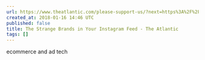 ```yaml
---
url: https://www.theatlantic.com/please-support-us/?next=https%3A%2F%2Fwww.theatlantic.com%2Ftechnology%2Farchive%2F2018%2F01%2Fthe-strange-brands-in-your-instagram-feed%2F550136%2F
created_at: 2018-01-16 14:46 UTC
published: false
title: The Strange Brands in Your Instagram Feed - The Atlantic
tags: []
---
```


ecommerce and ad tech
